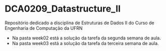 # DCA0209_Datastructure_II
Repositório dedicado a disciplina de Estruturas de Dados II do Curso de Engenharia de Computação da UFRN

- Na pasta week02 está a solução da tarefa da segunda semana de aula.
- Na pasta week03 está a solução da tarefa da terceira semana de aula.

